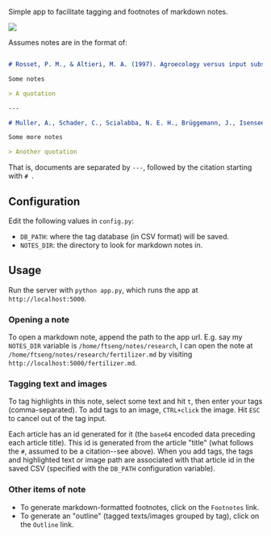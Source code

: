 Simple app to facilitate tagging and footnotes of markdown notes.

![](demo.gif)

Assumes notes are in the format of:

```markdown

# Rosset, P. M., & Altieri, M. A. (1997). Agroecology versus input substitution: a fundamental contradiction of sustainable agriculture. Society & Natural Resources, 10(3), 283-295.

Some notes

> A quotation

---

# Muller, A., Schader, C., Scialabba, N. E. H., Brüggemann, J., Isensee, A., Erb, K. H., ... & Niggli, U. (2017). Strategies for feeding the world more sustainably with organic agriculture. Nature communications, 8(1), 1290.

Some more notes

> Another quotation
```

That is, documents are separated by `---`, followed by the citation starting with `# `.

## Configuration

Edit the following values in `config.py`:

- `DB_PATH`: where the tag database (in CSV format) will be saved.
- `NOTES_DIR`: the directory to look for markdown notes in.

## Usage

Run the server with `python app.py`, which runs the app at `http://localhost:5000`.

### Opening a note

To open a markdown note, append the path to the app url. E.g. say my `NOTES_DIR` variable is `/home/ftseng/notes/research`, I can open the note at `/home/ftseng/notes/research/fertilizer.md` by visiting `http://localhost:5000/fertilizer.md`.

### Tagging text and images

To tag highlights in this note, select some text and hit `t`, then enter your tags (comma-separated). To add tags to an image, `CTRL+click` the image. Hit `ESC` to cancel out of the tag input.

Each article has an id generated for it (the `base64` encoded data preceding each article title). This id is generated from the article "title" (what follows the `#`, assumed to be a citation--see above). When you add tags, the tags and highlighted text or image path are associated with that article id in the saved CSV (specified with the `DB_PATH` configuration variable).

### Other items of note

- To generate markdown-formatted footnotes, click on the `Footnotes` link.
- To generate an "outline" (tagged texts/images grouped by tag), click on the `Outline` link.
